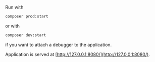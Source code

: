 Run with

```sh
composer prod:start
```

or with 

```sh
composer dev:start
```

if you want to attach a debugger to the application.


Application is served at [http://127.0.0.1:8080/](http://127.0.0.1:8080/).
